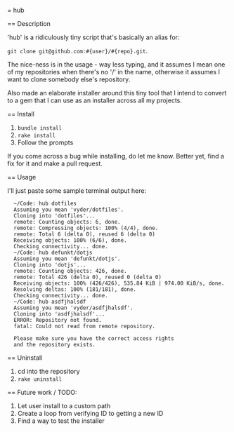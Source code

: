 = hub

== Description

'hub' is a ridiculously tiny script that's basically an alias for:

`git clone git@github.com:#{user}/#{repo}.git`.

The nice-ness is in the usage - way less typing, and it assumes I mean
one of my repositories when there's no '/' in the name, otherwise it
assumes I want to clone somebody else's repository.

Also made an elaborate installer around this tiny tool that I intend to convert to a gem
that I can use as an installer across all my projects.

== Install

1. `bundle install`
2. `rake install`
3. Follow the prompts

If you come across a bug while installing, do let me know. Better yet, find a fix
for it and make a pull request.

== Usage

I'll just paste some sample terminal output here:
```
  ~/Code: hub dotfiles
  Assuming you mean 'vyder/dotfiles'.
  Cloning into 'dotfiles'...
  remote: Counting objects: 6, done.
  remote: Compressing objects: 100% (4/4), done.
  remote: Total 6 (delta 0), reused 6 (delta 0)
  Receiving objects: 100% (6/6), done.
  Checking connectivity... done.
  ~/Code: hub defunkt/dotjs
  Assuming you mean 'defunkt/dotjs'.
  Cloning into 'dotjs'...
  remote: Counting objects: 426, done.
  remote: Total 426 (delta 0), reused 0 (delta 0)
  Receiving objects: 100% (426/426), 535.84 KiB | 974.00 KiB/s, done.
  Resolving deltas: 100% (181/181), done.
  Checking connectivity... done.
  ~/Code: hub asdfjhalsdf
  Assuming you mean 'vyder/asdfjhalsdf'.
  Cloning into 'asdfjhalsdf'...
  ERROR: Repository not found.
  fatal: Could not read from remote repository.

  Please make sure you have the correct access rights
  and the repository exists.
```

== Uninstall

1. cd into the repository
2. `rake uninstall`

== Future work / TODO:

1. Let user install to a custom path
2. Create a loop from verifying ID to getting a new ID
3. Find a way to test the installer
